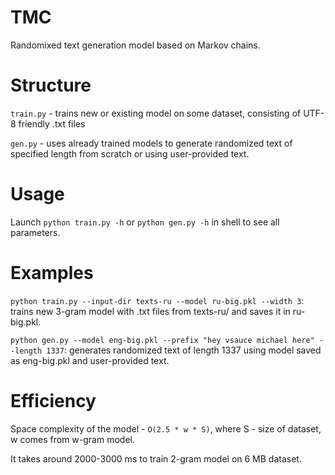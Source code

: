 # TMC
Randomixed text generation model based on Markov chains.

# Structure
`train.py` - trains new or existing model on some dataset, consisting of UTF-8 friendly .txt files

`gen.py` - uses already trained models to generate randomized text of specified length from scratch or using user-provided text.

# Usage
Launch `python train.py -h` or `python gen.py -h` in shell to see all parameters.

# Examples
`python train.py --input-dir texts-ru --model ru-big.pkl --width 3`: trains new 3-gram model with .txt files from texts-ru/ and saves it in ru-big.pkl.

`python gen.py --model eng-big.pkl --prefix "hey vsauce michael here" --length 1337`: generates randomized text of length 1337 using model saved as eng-big.pkl and user-provided text.

# Efficiency
Space complexity of the model - `O(2.5 * w * S)`, where S - size of dataset, w comes from w-gram model.

It takes around 2000-3000 ms to train 2-gram model on 6 MB dataset.
